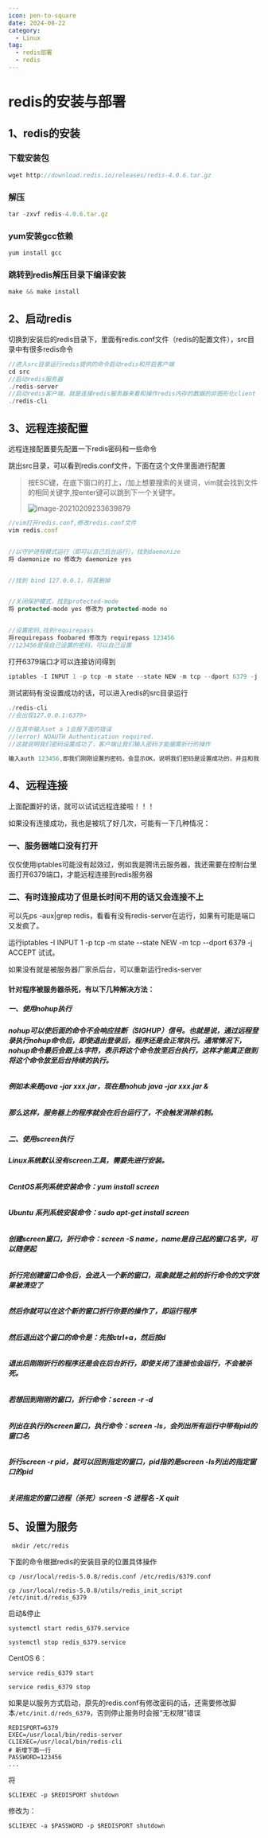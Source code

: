 ```yaml
---
icon: pen-to-square
date: 2024-08-22
category:
  - Linux
tag:
  - redis部署
  - redis
---
```

# redis的安装与部署

## 1、redis的安装

### 下载安装包

```javascript
wget http://download.redis.io/releases/redis-4.0.6.tar.gz
```

### 解压

```javascript
tar -zxvf redis-4.0.6.tar.gz
```

### yum安装gcc依赖

```javascript
yum install gcc
```

### 跳转到redis解压目录下编译安装

```javascript
make && make install
```

## 2、启动redis

切换到安装后的redis目录下，里面有redis.conf文件（redis的配置文件），src目录中有很多redis命令

```java
//进入src目录运行redis提供的命令启动redis和开启客户端
cd src
//启动redis服务器
./redis-server
//启动redis客户端，就是连接redis服务器来看和操作redis内存的数据的非图形化client
./redis-cli
```

## 3、远程连接配置

远程连接配置要先配置一下redis密码和一些命令

跳出src目录，可以看到redis.conf文件，下面在这个文件里面进行配置

> 按ESC键，在底下窗口的打上，/加上想要搜索的关键词，vim就会找到文件的相同关键字,按enter键可以跳到下一个关键字。
>
> ![image-20210209233639879](https://blog-1300924781.cos.ap-guangzhou.myqcloud.com/blog/image-20210209233639879.png)

```javascript
//vim打开redis.conf,修改redis.conf文件
vim redis.conf


//以守护进程模式运行（即可以自己后台运行），找到daemonize
将 daemonize no 修改为 daemonize yes


//找到 bind 127.0.0.1，将其删掉


//关闭保护模式，找到protected-mode
将 protected-mode yes 修改为 protected-mode no


//设置密码,找到requirepass
将requirepass foobared 修改为 requirepass 123456
//123456是我自己设置的密码，可以自己设置

```

打开6379端口才可以连接访问得到

```javascript
iptables -I INPUT 1 -p tcp -m state --state NEW -m tcp --dport 6379 -j ACCEPT
```

测试密码有没设置成功的话，可以进入redis的src目录运行

```java
./redis-cli
//会出现127.0.0.1:6379>

//在其中输入set a 1会报下面的错误
//(error) NOAUTH Authentication required.
//这就说明我们密码设置成功了，客户端让我们输入密码才能据需折行的操作

输入auth 123456,即我们刚刚设置的密码，会显示OK，说明我们密码是设置成功的，并且和我们设置的一致
```

## 4、远程连接

上面配置好的话，就可以试试远程连接啦！！！

如果没有连接成功，我也是被坑了好几次，可能有一下几种情况：

### 一、服务器端口没有打开

仅仅使用iptables可能没有起效过，例如我是腾讯云服务器，我还需要在控制台里面打开6379端口，才能远程连接到redis服务器

### 二、有时连接成功了但是长时间不用的话又会连接不上

可以先ps -aux|grep redis，看看有没有redis-server在运行，如果有可能是端口又发疯了。

运行iptables -I INPUT 1 -p tcp -m state --state NEW -m tcp --dport 6379 -j ACCEPT 试试。

如果没有就是被服务器厂家杀后台，可以重新运行redis-server

#### 针对程序被服务器杀死，有以下几种解决方法：

##### 一、使用nohup执行

######  **nohup可以使后面的命令不会响应挂断（SIGHUP）信号。也就是说，通过远程登录执行nohup命令后，即使退出登录后，程序还是会正常执行。通常情况下，nohup命令最后会跟上&字符，表示将这个命令放至后台执行，这样才能真正做到将这个命令放至后台持续的执行。**



###### **例如本来是java -jar xxx.jar，现在是nohub java -jar xxx.jar &**



###### **那么这样，服务器上的程序就会在后台运行了，不会触发消除机制。**

##### 二、使用screen执行

###### **Linux系统默认没有screen工具，需要先进行安装。**



###### **CentOS系列系统安装命令：yum install screen**



###### **Ubuntu 系列系统安装命令：sudo  apt-get  install screen**



###### **创建screen窗口，折行命令：screen -S name，name是自己起的窗口名字，可以随便起**



###### **折行完创建窗口命令后，会进入一个新的窗口，现象就是之前的折行命令的文字效果被清空了**



###### **然后你就可以在这个新的窗口折行你要的操作了，即运行程序**



###### **然后退出这个窗口的命令是：先按ctrl+a，然后按d**



###### **退出后刚刚折行的程序还是会在后台折行，即使关闭了连接也会运行，不会被杀死。**



###### **若想回到刚刚的窗口，折行命令：screen -r -d**



###### **列出在执行的screen窗口，执行命令：screen -ls，会列出所有运行中带有pid的窗口名**



###### **折行screen -r pid，就可以回到指定的窗口，pid指的是screen -ls列出的指定窗口的pid**



###### **关闭指定的窗口进程（杀死）screen -S 进程名 -X quit**



## 5、设置为服务

```shell
 mkdir /etc/redis
```

下面的命令根据redis的安装目录的位置具体操作

```shell
cp /usr/local/redis-5.0.8/redis.conf /etc/redis/6379.conf

cp /usr/local/redis-5.0.8/utils/redis_init_script /etc/init.d/redis_6379
```

 启动&停止

```shell
systemctl start redis_6379.service

systemctl stop redis_6379.service
```

CentOS 6：

```shell
service redis_6379 start

service redis_6379 stop
```



如果是以服务方式启动，原先的redis.conf有修改密码的话，还需要修改脚本`/etc/init.d/reds_6379`，否则停止服务时会报“无权限”错误

```shell
REDISPORT=6379
EXEC=/usr/local/bin/redis-server
CLIEXEC=/usr/local/bin/redis-cli
# 新增下面一行
PASSWORD=123456
...
```

将

```shell
$CLIEXEC -p $REDISPORT shutdown
```

修改为：

```shell
$CLIEXEC -a $PASSWORD -p $REDISPORT shutdown
```

